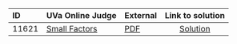 | ID | UVa Online Judge | External | Link to solution |
|:---|:---|:---|:---:|
| 11621 | [Small Factors](https://onlinejudge.org/index.php?option=com_onlinejudge&Itemid=8&category=661&page=show_problem&problem=2668) | [PDF](https://onlinejudge.org/external/116/11621.pdf) | [Solution](https%3A//github.com/versenyi98/programming-contests/tree/master/UVa%20Online%20Judge/11621%2520-%2520Small%2520Factors)|
